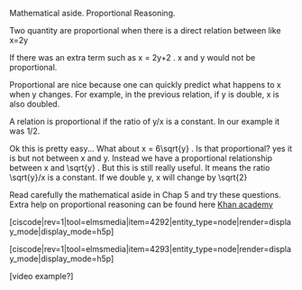 Mathematical aside. Proportional Reasoning. 

<stop-note>
    <span slot="Read page 118 Mathematical aside in Chap 5."></span>
</stop-note>

Two quantity are proportional when there is a direct relation between like
<lrn-math inline>
x=2y </lrn-math>

If there was an extra term such as <lrn-math inline>x = 2y+2 </lrn-math>. x and y would not be proportional. 

<lrndesign-sidenote label="Instructor Note" icon="bookmark" bg-color="#c2e5f2">
Proportional are nice because one can quickly predict what happens to x when y changes. For example, in the previous relation, if y is double, x is also doubled.
</lrndesign-sidenote>

A relation is proportional if the ratio of y/x is a constant. In our example it was 1/2. 

Ok this is pretty easy... What about <lrn-math inline>x = 6\sqrt{y} </lrn-math>. Is that proportional? yes it is but not between x and y. Instead we have a proportional relationship between <lrn-math inline> x </lrn-math> and <lrn-math inline> \sqrt{y} </lrn-math>. But this is still really useful. It means the ratio <lrn-math inline>\sqrt{y}/x </lrn-math> is a constant. If we double y, x will change by <lrn-math inline>\sqrt{2} </lrn-math>

Read carefully the mathematical aside in Chap 5 and try these questions. Extra help on proportional reasoning can be found here <a href="https://www.khanacademy.org/math/pre-algebra/pre-algebra-ratios-rates/pre-algebra-proportional-rel/v/introduction-to-proportional-relationships" target="_blank">Khan academy</a>

[ciscode|rev=1|tool=elmsmedia|item=4292|entity_type=node|render=display_mode|display_mode=h5p]

[ciscode|rev=1|tool=elmsmedia|item=4293|entity_type=node|render=display_mode|display_mode=h5p]

[video example?]